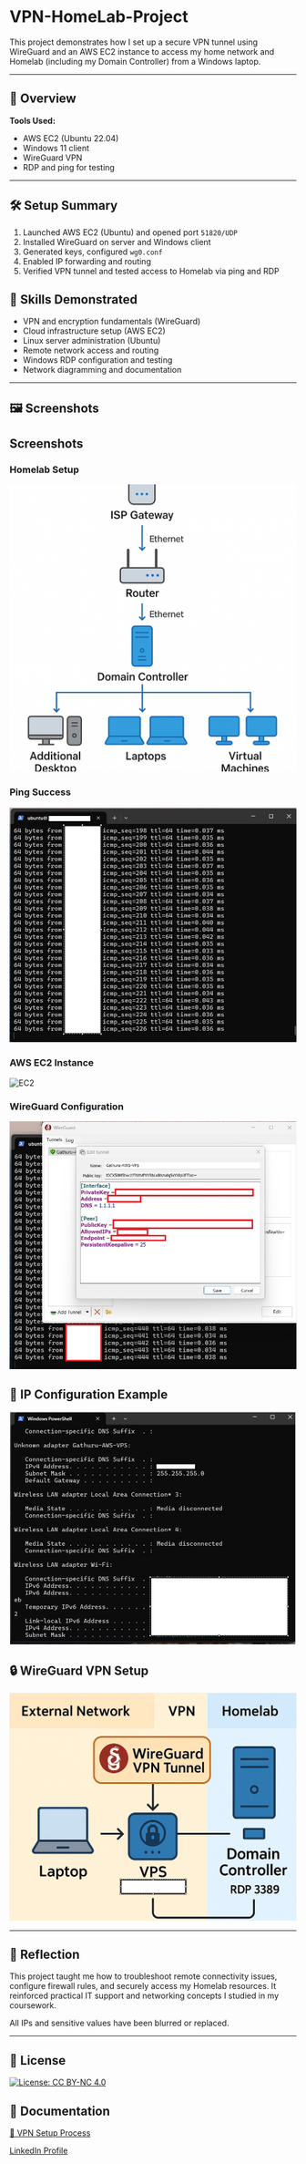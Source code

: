 # VPN-HomeLab-Project

This project demonstrates how I set up a secure VPN tunnel using WireGuard and an AWS EC2 instance to access my home network and Homelab (including my Domain Controller) from a Windows laptop.

---

## 🚀 Overview

**Tools Used:**

- AWS EC2 (Ubuntu 22.04)
- Windows 11 client
- WireGuard VPN
- RDP and ping for testing

---

## 🛠️ Setup Summary

1. Launched AWS EC2 (Ubuntu) and opened port `51820/UDP`
2. Installed WireGuard on server and Windows client
3. Generated keys, configured `wg0.conf`
4. Enabled IP forwarding and routing
5. Verified VPN tunnel and tested access to Homelab via ping and RDP

## 🧠 Skills Demonstrated
- VPN and encryption fundamentals (WireGuard)
- Cloud infrastructure setup (AWS EC2)
- Linux server administration (Ubuntu)
- Remote network access and routing
- Windows RDP configuration and testing
- Network diagramming and documentation
---

## 🖼️ Screenshots

## Screenshots

### Homelab Setup
![Homelab](HomeLab-setup-diagram.png)

### Ping Success
![Ping](SuccessfulPing-22.png)

### AWS EC2 Instance
![EC2](AWS-Instance.conf.png)

### WireGuard Configuration
![WireGuard](WireGuardConf.png)
## 📡 IP Configuration Example

![IPConfig Output](Ipconfig-VPS.png)

## 🔒 WireGuard VPN Setup

![VPN Tunnel Diagram](VPN-Tunnel-Illustration.png)

---

## 🧾 Reflection
This project taught me how to troubleshoot remote connectivity issues, configure firewall rules, and securely access my Homelab resources. It reinforced practical IT support and networking concepts I studied in my coursework.


All IPs and sensitive values have been blurred or replaced.

---

## 📄 License

[![License: CC BY-NC 4.0](https://licensebuttons.net/l/by-nc/4.0/88x31.png)](https://creativecommons.org/licenses/by-nc/4.0/)

## 📘 Documentation  
[🔗 VPN Setup Process](docs/PROCESS)

[LinkedIn Profile](https://www.linkedin.com/in/george-gathuru-010a01319)

